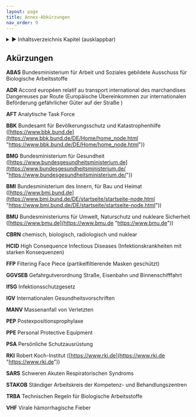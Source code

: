 ```yaml
---
layout: page
title: Annex-Abkürzungen
nav_order: 9
---
```


<details markdown="block">
  <summary>
      &#9658; Inhaltsverzeichnis Kapitel (ausklappbar)
  </summary>

1. TOC
{:toc}
 </details>

   <p></p>


## Akürzungen

**ABAS** Bundesministerium für Arbeit und Soziales gebildete Ausschuss
für Biologische Arbeitsstoffe

**ADR** Accord européen relatif au transport international des
marchandises Dangereuses par Route (Europäische Übereinkommen zur
internationalen Beförderung gefährlicher Güter auf der Straße )

**AFT** Analytische Task Force

**BBK** Bundesamt für Bevölkerungsschutz und Katastrophenhilfe
([https://www.bbk.bund.de](https://www.bbk.bund.de/DE/Home/home_node.html "https://www.bbk.bund.de/DE/Home/home_node.html"))

**BMG** Bundesministerium für Gesundheit
([https://www.bundesgesundheitsministerium.de](https://www.bundesgesundheitsministerium.de/ "https://www.bundesgesundheitsministerium.de/"))

**BMI** Bundesministerium des Innern, für Bau und Heimat
([https://www.bmi.bund.de](https://www.bmi.bund.de/DE/startseite/startseite-node.html "https://www.bmi.bund.de/DE/startseite/startseite-node.html"))

**BMU** Bundesministeriums für Umwelt, Naturschutz und nukleare
Sicherheit
([https://www.bmu.de](https://www.bmu.de "https://www.bmu.de"))

**CBRN** chemisch, biologisch, radiologisch und nuklear

**HCID** High Consequence Infectious Diseases (Infektionskrankheiten mit
starken Konsequenzen)

**FFP** Filtering Face Piece (partikelfiltierende Masken geschützt)

**GGVSEB** Gefahrgutverordnung Straße, Eisenbahn und Binnenschifffahrt

**IfSG** Infektionsschutzgesetz

**IGV** Internationalen Gesundheitsvorschriften

**MANV** Massenanfall von Verletzten

**PEP** Postexpositionsprophylaxe

**PPE** Personal Protective Equipment

**PSA** Persönliche Schutzausrüstung

**RKI** Robert Koch-Institut
([https://www.rki.de](https://www.rki.de "https://www.rki.de"))

**SARS** Schweren Akuten Respiratorischen Syndroms

**STAKOB** Ständiger Arbeitskreis der Kompetenz- und Behandlungszentren

**TRBA** Technischen Regeln für Biologische Arbeitsstoffe

**VHF** Virale hämorrhagische Fieber

<div class="section fnlist" data-role="doc-footnotes">

</div>

